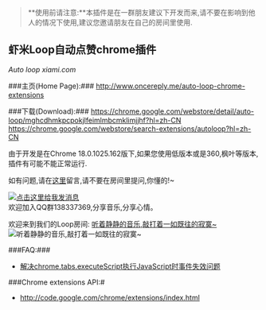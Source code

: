 >**使用前请注意:**本插件是在一群朋友建议下开发而来,请不要在影响到他人的情况下使用,建议您邀请朋友在自己的房间里使用. 

虾米Loop自动点赞chrome插件
---
_Auto loop xiami.com_

###主页(Home Page):###
<http://www.oncereply.me/auto-loop-chrome-extensions>

###下载(Download):###
<https://chrome.google.com/webstore/detail/auto-loop/mghcdhmkpcpokjlfeimlmbcmklimjjhf?hl=zh-CN>  
<https://chrome.google.com/webstore/search-extensions/autoloop?hl=zh-CN>

由于开发是在Chrome 18.0.1025.162版下,如果您使用低版本或是360,枫叶等版本,插件有可能不能正常运行.

如有问题,请在[这里](https://github.com/oncereply/autoloop/issues)留言,请不要在房间里提问,你懂的!~

<a href="http://sighttp.qq.com/authd?IDKEY=8e30d6216ec341f69459ac78da55221c55f05b6e4b25aa2b" rel="nofollow"><img border="0" src="http://wpa.qq.com/imgd?IDKEY=8e30d6216ec341f69459ac78da55221c55f05b6e4b25aa2b&amp;pic=41&amp;e=e.jpg" alt="点击这里给我发消息" title="点击这里给我发消息"></a>  
欢迎加入QQ群138337369,分享音乐,分享心情。

欢迎来到我们的Loop房间: [听着静静的音乐,敲打着一如既往的寂寞~](http://loop.xiami.com/room/29066 "听着静静的音乐,敲打着一如既往的寂寞~")  
![听着静静的音乐,敲打着一如既往的寂寞~](https://raw.github.com/oncereply/autoloop/master/resources/29066.jpg)

###FAQ:###
* [解决chrome.tabs.executeScript执行JavaScript时事件失效问题](http://www.oncereply.me/articles/2012/04/16/1334601805281.html "解决chrome.tabs.executeScript执行JavaScript时事件失效问")

###Chrome extensions API:#
* <http://code.google.com/chrome/extensions/index.html>